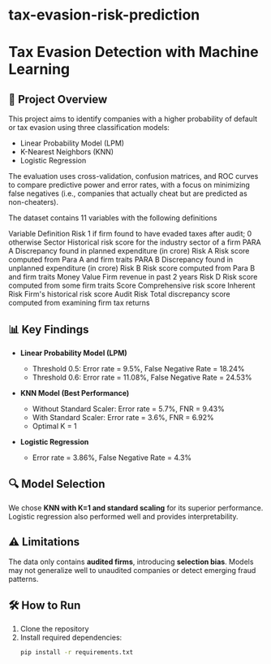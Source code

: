 # tax-evasion-risk-prediction
# Tax Evasion Detection with Machine Learning

## 📌 Project Overview

This project aims to identify companies with a higher probability of default or tax evasion using three classification models:

- Linear Probability Model (LPM)
- K-Nearest Neighbors (KNN)
- Logistic Regression

The evaluation uses cross-validation, confusion matrices, and ROC curves to compare predictive power and error rates, with a focus on minimizing false negatives (i.e., companies that actually cheat but are predicted as non-cheaters).

The dataset contains 11 variables with the following definitions

Variable        Definition
Risk            1 if firm found to have evaded taxes after audit; 0 otherwise
Sector          Historical risk score for the industry sector of a firm
PARA A          Discrepancy found in planned expenditure (in crore)
Risk A          Risk score computed from Para A and firm traits
PARA B          Discrepancy found in unplanned expenditure (in crore)
Risk B          Risk score computed from Para B and firm traits
Money Value     Firm revenue in past 2 years
Risk D          Risk score computed from some firm traits
Score           Comprehensive risk score
Inherent Risk   Firm's historical risk score
Audit Risk      Total discrepancy score computed from examining firm tax returns


## 📊 Key Findings

- **Linear Probability Model (LPM)**  
  - Threshold 0.5: Error rate = 9.5%, False Negative Rate = 18.24%  
  - Threshold 0.6: Error rate = 11.08%, False Negative Rate = 24.53%

- **KNN Model (Best Performance)**
  - Without Standard Scaler: Error rate = 5.7%, FNR = 9.43%
  - With Standard Scaler: Error rate = 3.6%, FNR = 6.92%
  - Optimal K = 1

- **Logistic Regression**
  - Error rate = 3.86%, False Negative Rate = 4.3%

## 🔍 Model Selection

We chose **KNN with K=1 and standard scaling** for its superior performance. Logistic regression also performed well and provides interpretability.

## ⚠️ Limitations

The data only contains **audited firms**, introducing **selection bias**. Models may not generalize well to unaudited companies or detect emerging fraud patterns.

## 🛠️ How to Run

1. Clone the repository
2. Install required dependencies:
   ```bash
   pip install -r requirements.txt
